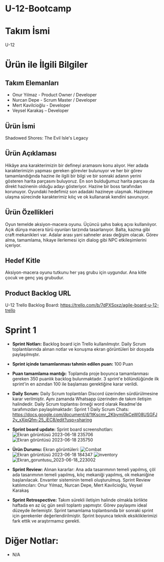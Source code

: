 # U-12-Bootcamp
# **Takım İsmi**
U-12
# **Ürün ile İlgili Bilgiler**
## **Takım Elemanları**
* Onur Yılmaz - Product Owner / Developer
* Nurcan Depe - Scrum Master / Developer
* Mert Kavilcioğlu - Developer
* Veysel Karakaş – Developer
## **Ürün İsmi**
Shadowed Shores: The Evil Isle's Legacy
## **Ürün Açıklaması**
Hikâye ana karakterimizin bir defineyi aramasını konu alıyor. Her adada karakterimizin yapması gereken görevler bulunuyor ve her bir görev tamamlandığında hazine ile ilgili bir bilgi ve bir sonraki adanın yerini gösteren harita parçasını buluyoruz. En son bulduğumuz harita parçası da direkt hazinenin olduğu adayı gösteriyor. Hazine bir boss tarafından korunuyor. Oyundaki hedefimiz son adadaki hazineye ulaşmak. Hazineye ulaşma sürecinde karakterimiz kılıç ve ok kullanarak kendini savunuyor.
## Ürün Özellikleri
Oyun temelde aksiyon-macera oyunu. Üçüncü şahıs bakış açısı kullanılıyor. Açık dünya macera türü oyunları tarzında tasarlanıyor. Balta, kazma gibi craft mekanikleri var. Adalar arası yani sahneler arası değişim olacak. Görev alma, tamamlama, hikaye ilerlemesi için dialog gibi NPC etkileşimlerini içeriyor.
## Hedef Kitle
Aksiyon-macera oyunu tutkunu her yaş grubu için uygundur. Ana kitle çocuk ve genç yaş grubudur.
## Product Backlog URL
U-12 Trello Backlog Board: https://trello.com/b/7dPXSoxz/agile-board-u-12-trello
# Sprint 1
* **Sprint Notları:** Backlog board için Trello kullanılmıştır. Daily Scrum toplantılarında alınan notlar ve konuşma ekran görüntüleri bir dosyada paylaşılmıştır.
* **Sprint içinde tamamlanması tahmin edilen puan:** 100 Puan
* **Puan tamamlama mantığı:** Toplamda proje boyunca tamamlanması gereken 350 puanlık backlog bulunmaktadır. 3 sprint'e bölündüğünde ilk sprint'in en azından 100 ile başlaması gerektiğine karar verildi.
* **Daily Scrum:** Daily Scrum toplantıları Discord üzerinden sürdürülmesine karar verilmiştir. Aynı zamanda Whatsapp üzerinden de takım iletişim halindedir. Daily Scrum toplantısı örneği word olarak Readme'de tarafımızdan paylaşılmaktadır: Sprint 1 Daily Scrum Chats: https://docs.google.com/document/d/1tKscmr_2Kbymi0kCeW08USGFJ2y_xXipQfm-25_iEC8/edit?usp=sharing
* **Sprint board update:** Sprint board screenshotları:
![Ekran görüntüsü 2023-06-18 235706](https://github.com/nurcandepe/U-12-Bootcamp/assets/123969725/9b934792-465e-4154-8122-331a43706c61)
![Ekran görüntüsü 2023-06-18 235750](https://github.com/nurcandepe/U-12-Bootcamp/assets/123969725/8e813ec1-a440-4a9c-a7ba-0af077201069)
* **Ürün Durumu:** Ekran görüntüleri:
![Combat](https://github.com/nurcandepe/U-12-Bootcamp/assets/123969725/00817e1e-1fe7-425c-b265-303fc1e85ac6)
![Ekran görüntüsü 2023-06-18 184347](https://github.com/nurcandepe/U-12-Bootcamp/assets/123969725/cf57ab4e-02b5-4718-af5d-0fc37f38c5bd)
![inventory](https://github.com/nurcandepe/U-12-Bootcamp/assets/123969725/0ab2fcbf-2dfc-4489-bd36-45d1e12488c0)
![Ekran_goruntusu_2023-06-18_223002](https://github.com/nurcandepe/U-12-Bootcamp/assets/123969725/b6d563cf-de38-40f1-bfc2-2f1edfb8aab1)

* **Sprint Review:** Alınan kararlar: Ana ada tasarımının temeli yapılmış, çöl ada tasarımının temeli yapılmış, kılıç mekaniği yapılmış, ok mekaniğine başlanılacak. Envanter sisteminin temeli oluşturulmuş.
Sprint Review katılımcıları: Onur Yılmaz, Nurcan Depe, Mert Kavilcioğlu, Veysel Karakaş
* **Sprint Retrospective:** Takım sürekli iletişim halinde olmakla birlikte haftada en az üç gün sesli toplantı yapmıştır. Görev paylaşımı ideal düzeyde ilerlemiştir. Sprint tamamlama toplantısında bir sonraki sprint için gerekenler değerlendirilmiştir. Sprint boyunca teknik eksikliklerimizi fark ettik ve araştırmamız gerekti.

# Diğer Notlar:
* N/A
